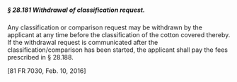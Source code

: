 ##### § 28.181 Withdrawal of classification request. #####

Any classification or comparison request may be withdrawn by the applicant at any time before the classification of the cotton covered thereby. If the withdrawal request is communicated after the classification/comparison has been started, the applicant shall pay the fees prescribed in § 28.188.

[81 FR 7030, Feb. 10, 2016]